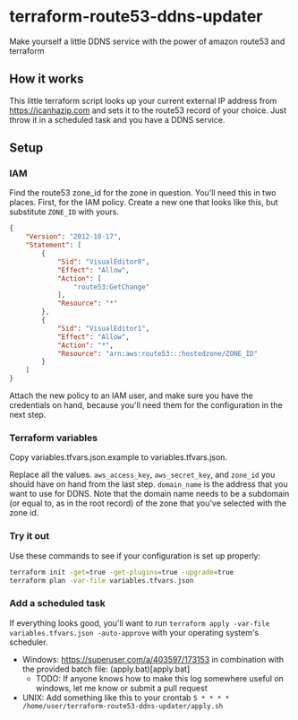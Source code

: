 # terraform-route53-ddns-updater

Make yourself a little DDNS service with the power of amazon route53 and terraform

## How it works

This little terraform script looks up your current external IP address from https://icanhazip.com and sets it to the route53 record of your choice. Just throw it in a scheduled task and you have a DDNS service.

## Setup

### IAM

Find the route53 zone_id for the zone in question. You'll need this in two places. First, for the IAM policy. Create a new one that looks like this, but substitute `ZONE_ID` with yours.

```json
{
    "Version": "2012-10-17",
    "Statement": [
        {
            "Sid": "VisualEditor0",
            "Effect": "Allow",
            "Action": [
                "route53:GetChange"
            ],
            "Resource": "*"
        },
        {
            "Sid": "VisualEditor1",
            "Effect": "Allow",
            "Action": "*",
            "Resource": "arn:aws:route53:::hostedzone/ZONE_ID"
        }
    ]
}
```

Attach the new policy to an IAM user, and make sure you have the credentials on hand, because you'll need them for the configuration in the next step.

### Terraform variables

Copy variables.tfvars.json.example to variables.tfvars.json.

Replace all the values. `aws_access_key`, `aws_secret_key`, and `zone_id` you should have on hand from the last step. `domain_name` is the address that you want to use for DDNS. Note that the domain name needs to be a subdomain (or equal to, as in the root record) of the zone that you've selected with the zone id.

### Try it out

Use these commands to see if your configuration is set up properly:

```bash
terraform init -get=true -get-plugins=true -upgrade=true
terraform plan -var-file variables.tfvars.json
```

### Add a scheduled task

If everything looks good, you'll want to run `terraform apply -var-file variables.tfvars.json -auto-approve` with your operating system's scheduler.

* Windows: https://superuser.com/a/403597/173153 in combination with the provided batch file: (apply.bat)[apply.bat]
	* TODO: If anyone knows how to make this log somewhere useful on windows, let me know or submit a pull request
* UNIX: Add something like this to your crontab `5 * * * * /home/user/terraform-route53-ddns-updater/apply.sh`
